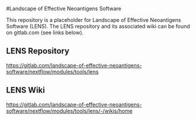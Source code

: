 #Landscape of Effective Neoantigens Software

This repository is a placeholder for Landscape of Effective Neoantigens
Software (LENS). The LENS repository and its associated wiki can be found on
gitlab.com (see links below).

## LENS Repository
https://gitlab.com/landscape-of-effective-neoantigens-software/nextflow/modules/tools/lens

## LENS Wiki
https://gitlab.com/landscape-of-effective-neoantigens-software/nextflow/modules/tools/lens/-/wikis/home

